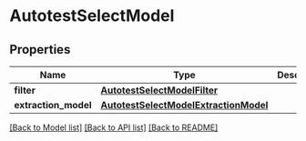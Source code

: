 # AutotestSelectModel


## Properties
Name | Type | Description | Notes
------------ | ------------- | ------------- | -------------
**filter** | [**AutotestSelectModelFilter**](AutotestSelectModelFilter.md) |  | [optional] 
**extraction_model** | [**AutotestSelectModelExtractionModel**](AutotestSelectModelExtractionModel.md) |  | [optional] 

[[Back to Model list]](../README.md#documentation-for-models) [[Back to API list]](../README.md#documentation-for-api-endpoints) [[Back to README]](../README.md)


